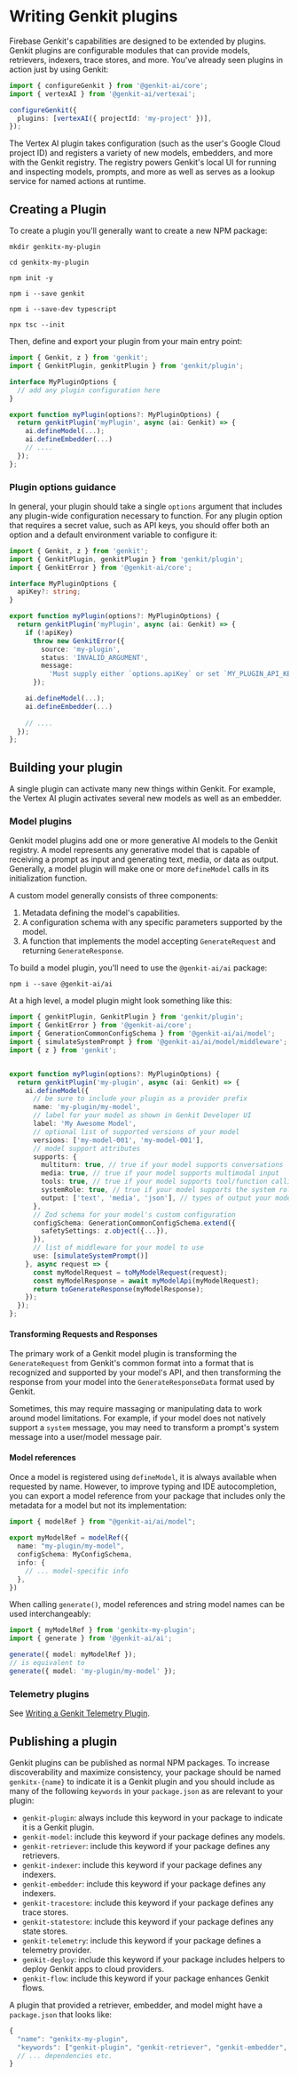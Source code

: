 # Writing Genkit plugins

Firebase Genkit's capabilities are designed to be extended by plugins. Genkit plugins are configurable modules
that can provide models, retrievers, indexers, trace stores, and more. You've already seen plugins in
action just by using Genkit:

```ts
import { configureGenkit } from '@genkit-ai/core';
import { vertexAI } from '@genkit-ai/vertexai';

configureGenkit({
  plugins: [vertexAI({ projectId: 'my-project' })],
});
```

The Vertex AI plugin takes configuration (such as the user's Google Cloud
project ID) and registers a variety of new models, embedders, and more with the
Genkit registry. The registry powers Genkit's local UI for running and
inspecting models, prompts, and more as well as serves as a lookup service for
named actions at runtime.

## Creating a Plugin

To create a plugin you'll generally want to create a new NPM package:

```posix-terminal
mkdir genkitx-my-plugin

cd genkitx-my-plugin

npm init -y

npm i --save genkit

npm i --save-dev typescript

npx tsc --init
```

Then, define and export your plugin from your main entry point:

```ts
import { Genkit, z } from 'genkit';
import { GenkitPlugin, genkitPlugin } from 'genkit/plugin';

interface MyPluginOptions {
  // add any plugin configuration here
}

export function myPlugin(options?: MyPluginOptions) {
  return genkitPlugin('myPlugin', async (ai: Genkit) => {
    ai.defineModel(...);
    ai.defineEmbedder(...)
    // ....
  });
};
```

### Plugin options guidance

In general, your plugin should take a single `options` argument that includes
any plugin-wide configuration necessary to function. For any plugin option that
requires a secret value, such as API keys, you should offer both an option and a
default environment variable to configure it:

```ts
import { Genkit, z } from 'genkit';
import { GenkitPlugin, genkitPlugin } from 'genkit/plugin';
import { GenkitError } from '@genkit-ai/core';

interface MyPluginOptions {
  apiKey?: string;
}

export function myPlugin(options?: MyPluginOptions) {
  return genkitPlugin('myPlugin', async (ai: Genkit) => {
    if (!apiKey)
      throw new GenkitError({
        source: 'my-plugin',
        status: 'INVALID_ARGUMENT',
        message:
          'Must supply either `options.apiKey` or set `MY_PLUGIN_API_KEY` environment variable.',
      });

    ai.defineModel(...);
    ai.defineEmbedder(...)
    
    // ....
  });
};
```

## Building your plugin

A single plugin can activate many new things within Genkit. For example, the Vertex AI plugin activates several new models as well as an embedder.

### Model plugins

Genkit model plugins add one or more generative AI models to the Genkit registry. A model represents any generative
model that is capable of receiving a prompt as input and generating text, media, or data as output.
Generally, a model plugin will make one or more `defineModel` calls in its initialization function.

A custom model generally consists of three components:

1.  Metadata defining the model's capabilities.
2.  A configuration schema with any specific parameters supported by the model.
3.  A function that implements the model accepting `GenerateRequest` and
    returning `GenerateResponse`.

To build a model plugin, you'll need to use the `@genkit-ai/ai` package:

```posix-terminal
npm i --save @genkit-ai/ai
```

At a high level, a model plugin might look something like this:

```ts
import { genkitPlugin, GenkitPlugin } from 'genkit/plugin';
import { GenkitError } from '@genkit-ai/core';
import { GenerationCommonConfigSchema } from '@genkit-ai/ai/model';
import { simulateSystemPrompt } from '@genkit-ai/ai/model/middleware';
import { z } from 'genkit';


export function myPlugin(options?: MyPluginOptions) {
  return genkitPlugin('my-plugin', async (ai: Genkit) => {
    ai.defineModel({
      // be sure to include your plugin as a provider prefix
      name: 'my-plugin/my-model',
      // label for your model as shown in Genkit Developer UI
      label: 'My Awesome Model',
      // optional list of supported versions of your model
      versions: ['my-model-001', 'my-model-001'],
      // model support attributes
      supports: {
        multiturn: true, // true if your model supports conversations
        media: true, // true if your model supports multimodal input
        tools: true, // true if your model supports tool/function calling
        systemRole: true, // true if your model supports the system role
        output: ['text', 'media', 'json'], // types of output your model supports
      },
      // Zod schema for your model's custom configuration
      configSchema: GenerationCommonConfigSchema.extend({
        safetySettings: z.object({...}),
      }),
      // list of middleware for your model to use
      use: [simulateSystemPrompt()]
    }, async request => {
      const myModelRequest = toMyModelRequest(request);
      const myModelResponse = await myModelApi(myModelRequest);
      return toGenerateResponse(myModelResponse);
    });
  });
};


```

#### Transforming Requests and Responses

The primary work of a Genkit model plugin is transforming the
`GenerateRequest` from Genkit's common format into a format that is recognized
and supported by your model's API, and then transforming the response from your
model into the `GenerateResponseData` format used by Genkit.

Sometimes, this may require massaging or manipulating data to work around model limitations. For example, if your model does not natively support a `system` message, you may need to transform a prompt's system message into a user/model message pair.

#### Model references

Once a model is registered using `defineModel`, it is always available when
requested by name. However, to improve typing and IDE autocompletion, you can
export a model reference from your package that includes only the metadata for a
model but not its implementation:

```ts
import { modelRef } from "@genkit-ai/ai/model";

export myModelRef = modelRef({
  name: "my-plugin/my-model",
  configSchema: MyConfigSchema,
  info: {
    // ... model-specific info
  },
})
```

When calling `generate()`, model references and string model names can be used interchangeably:

```ts
import { myModelRef } from 'genkitx-my-plugin';
import { generate } from '@genkit-ai/ai';

generate({ model: myModelRef });
// is equivalent to
generate({ model: 'my-plugin/my-model' });
```

### Telemetry plugins

See [Writing a Genkit Telemetry Plugin](plugin-authoring-telemetry.md).

## Publishing a plugin

Genkit plugins can be published as normal NPM packages. To increase
discoverability and maximize consistency, your package should be named
`genkitx-{name}` to indicate it is a Genkit plugin and you should include as
many of the following `keywords` in your `package.json` as are relevant to your
plugin:

- `genkit-plugin`: always include this keyword in your package to indicate it is a Genkit plugin.
- `genkit-model`: include this keyword if your package defines any models.
- `genkit-retriever`: include this keyword if your package defines any retrievers.
- `genkit-indexer`: include this keyword if your package defines any indexers.
- `genkit-embedder`: include this keyword if your package defines any indexers.
- `genkit-tracestore`: include this keyword if your package defines any trace stores.
- `genkit-statestore`: include this keyword if your package defines any state stores.
- `genkit-telemetry`: include this keyword if your package defines a telemetry provider.
- `genkit-deploy`: include this keyword if your package includes helpers to deploy Genkit apps to cloud providers.
- `genkit-flow`: include this keyword if your package enhances Genkit flows.

A plugin that provided a retriever, embedder, and model might have a `package.json` that looks like:

```js
{
  "name": "genkitx-my-plugin",
  "keywords": ["genkit-plugin", "genkit-retriever", "genkit-embedder", "genkit-model"],
  // ... dependencies etc.
}
```
